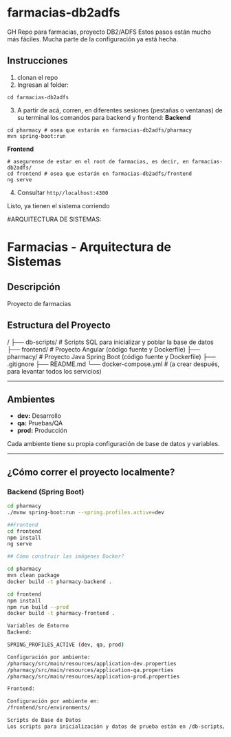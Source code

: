 # farmacias-db2adfs
GH Repo para farmacias, proyecto DB2/ADFS
Estos pasos están mucho más fáciles.
Mucha parte de la configuración ya está hecha.

## Instrucciones
1. clonan el repo
2. Ingresan al folder:
```
cd farmacias-db2adfs
```
3. A partir de acá, corren, en diferentes sesiones (pestañas o ventanas) de su terminal los comandos para backend y frontend:
**Backend**
```
cd pharmacy # osea que estarán en farmacias-db2adfs/pharmacy
mvn spring-boot:run
```

**Frontend**
```
# asegurense de estar en el root de farmacias, es decir, en farmacias-db2adfs/
cd frontend # osea que estarán en farmacias-db2adfs/frontend
ng serve
```

4. Consultar `http//localhost:4300`

Listo, ya tienen el sistema corriendo


#ARQUITECTURA DE SISTEMAS:

# Farmacias - Arquitectura de Sistemas

## Descripción

Proyecto de farmacias

## Estructura del Proyecto
/
├── db-scripts/ # Scripts SQL para inicializar y poblar la base de datos
├── frontend/ # Proyecto Angular (código fuente y Dockerfile)
├── pharmacy/ # Proyecto Java Spring Boot (código fuente y Dockerfile)
├── .gitignore
├── README.md
└── docker-compose.yml # (a crear después, para levantar todos los servicios)


---

## Ambientes

- **dev:** Desarrollo
- **qa:** Pruebas/QA
- **prod:** Producción

Cada ambiente tiene su propia configuración de base de datos y variables.

---

## ¿Cómo correr el proyecto localmente?

### Backend (Spring Boot)

```bash
cd pharmacy
./mvnw spring-boot:run --spring.profiles.active=dev

##Frontend
cd frontend
npm install
ng serve

## Cómo construir las imágenes Docker?

cd pharmacy
mvn clean package
docker build -t pharmacy-backend .

cd frontend
npm install
npm run build --prod
docker build -t pharmacy-frontend .

Variables de Entorno
Backend:

SPRING_PROFILES_ACTIVE (dev, qa, prod)

Configuración por ambiente:
/pharmacy/src/main/resources/application-dev.properties
/pharmacy/src/main/resources/application-qa.properties
/pharmacy/src/main/resources/application-prod.properties

Frontend:

Configuración por ambiente en:
/frontend/src/environments/

Scripts de Base de Datos
Los scripts para inicialización y datos de prueba están en /db-scripts/.